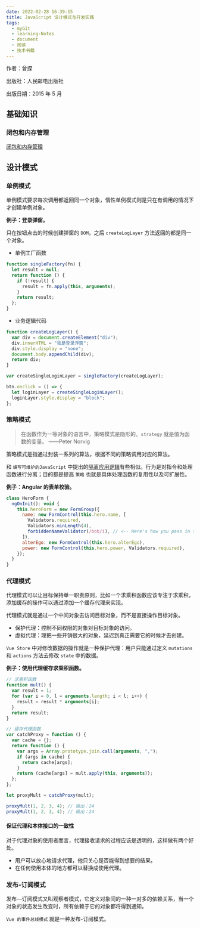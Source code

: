 ```yaml
---
date: 2022-02-28 16:39:15
title: JavaScript 设计模式与开发实践
tags:
  - myGit
  - learning-Notes
  - document
  - 阅读
  - 技术书籍
---
```


作者：曾探

出版社：人民邮电出版社

出版日期：2015 年 5 月

## 基础知识

### 闭包和内存管理

[闭包和内存管理](http://127.0.0.1:5501/index.html#/document/%E6%8A%80%E6%9C%AF%E7%AC%94%E8%AE%B0/%E7%BC%96%E7%A8%8B%E5%9F%BA%E7%A1%80/%E7%BC%96%E7%A8%8B%E8%AF%AD%E8%A8%80/JavaScript/%E9%97%AD%E5%8C%85%E5%92%8C%E5%86%85%E5%AD%98%E7%AE%A1%E7%90%86?id=%e9%97%ad%e5%8c%85%e5%92%8c%e5%86%85%e5%ad%98%e7%ae%a1%e7%90%86)

## 设计模式

### 单例模式

单例模式要求每次调用都返回同一个对象，惰性单例模式则是只在有调用的情况下才创建单例对象。

**例子：登录弹窗。**

只在按钮点击的时候创建弹窗的 `DOM`，之后 `createLogLayer` 方法返回的都是同一个对象。

- 单例工厂函数

```js
function singleFactory(fn) {
  let result = null;
  return function () {
    if (!result) {
      result = fn.apply(this, arguments);
    }
    return result;
  };
}
```

- 业务逻辑代码

```js
function createLogLayer() {
  var div = document.createElement("div");
  div.innerHTML = "我是登录浮窗";
  div.style.display = "none";
  document.body.appendChild(div);
  return div;
}

var createSingleLoginLayer = singleFactory(createLogLayer);

btn.onclick = () => {
  let loginLayer = createSingleLoginLayer();
  loginLayer.style.display = "block";
};
```

### 策略模式

> 在函数作为一等对象的语言中，策略模式是隐形的。`strategy` 就是值为函数的变量。 ——Peter Norvig

策略模式是指通过封装一系列的算法，根据不同的策略调用对应的算法。

和 `编写可维护的JavaScript` 中提出的[隔离应用逻辑](http://127.0.0.1:5501/index.html#/document/%E9%98%85%E8%AF%BB%E7%AC%94%E8%AE%B0/%E6%8A%80%E6%9C%AF%E4%B9%A6%E7%B1%8D/%E7%BC%96%E5%86%99%E5%8F%AF%E7%BB%B4%E6%8A%A4%E7%9A%84JavaScript?id=%e9%9a%94%e7%a6%bb%e5%ba%94%e7%94%a8%e9%80%bb%e8%be%91)有些相似。行为是对指令和处理函数进行分离；目的都是提高 `策略` 也就是具体处理函数的复用性以及可扩展性。

**例子：Angular 的表单校验。**

```js
class HeroForm {
  ngOnInit(): void {
    this.heroForm = new FormGroup({
      name: new FormControl(this.hero.name, [
        Validators.required,
        Validators.minLength(4),
        forbiddenNameValidator(/bob/i), // <-- Here's how you pass in the custom validator.
      ]),
      alterEgo: new FormControl(this.hero.alterEgo),
      power: new FormControl(this.hero.power, Validators.required),
    });
  }
}
```

### 代理模式

代理模式可以让目标保持单一职责原则，比如一个求乘积函数应该专注于求乘积，添加缓存的操作可以通过添加一个缓存代理来实现。

代理模式就是通过一个中间对象去访问目标对象，而不是直接操作目标对象。

- 保护代理：控制不同权限的对象对目标对象的访问。
- 虚拟代理：理把一些开销很大的对象，延迟到真正需要它的时候才去创建。

`Vue Store` 中对修改数据的操作就是一种保护代理：用户只能通过定义 `mutations` 和 `actions` 方法去修改 `state` 中的数据。

**例子：使用代理缓存求乘积函数。**

```js
// 求乘积函数
function mult() {
  var result = 1;
  for (var i = 0, l = arguments.length; i < l; i++) {
    result = result * arguments[i];
  }
  return result;
}

// 缓存代理函数
var catchProxy = function () {
  var cache = {};
  return function () {
    var args = Array.prototype.join.call(arguments, ",");
    if (args in cache) {
      return cache[args];
    }
    return (cache[args] = mult.apply(this, arguments));
  };
};

let proxyMult = catchProxy(mult);

proxyMult(1, 2, 3, 4); // 输出：24
proxyMult(1, 2, 3, 4); // 输出：24
```

#### 保证代理和本体接口的一致性

对于代理对象的使用者而言，代理接收请求的过程应该是透明的，这样做有两个好处。

- 用户可以放心地请求代理，他只关心是否能得到想要的结果。
- 在任何使用本体的地方都可以替换成使用代理。

### 发布-订阅模式

发布—订阅模式又叫观察者模式，它定义对象间的一种一对多的依赖关系，当一个对象的状态发生改变时，所有依赖于它的对象都将得到通知。

`Vue 的事件总线模式` 就是一种发布-订阅模式。
